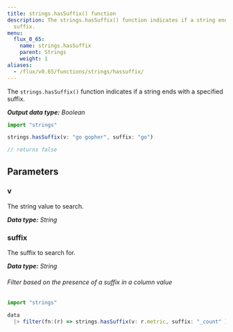 ```yaml
---
title: strings.hasSuffix() function
description: The strings.hasSuffix() function indicates if a string ends with a specified
  suffix.
menu:
  flux_0_65:
    name: strings.hasSuffix
    parent: Strings
    weight: 1
aliases:
  - /flux/v0.65/functions/strings/hassuffix/
---
```


The `strings.hasSuffix()` function indicates if a string ends with a specified suffix.

_**Output data type:** Boolean_

```js
import "strings"

strings.hasSuffix(v: "go gopher", suffix: "go")

// returns false
```

## Parameters

### v
The string value to search.

_**Data type:** String_

### suffix
The suffix to search for.

_**Data type:** String_

###### Filter based on the presence of a suffix in a column value
```js
import "strings"

data
  |> filter(fn:(r) => strings.hasSuffix(v: r.metric, suffix: "_count" ))
```
